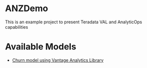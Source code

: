 # ANZDemo

This is an example project to present Teradata VAL and AnalyticOps capabilities

# Available Models

- [Churn model using Vantage Analytics Library](model_definitions/3c690a52-6c3d-4691-a559-9341ec37cd01)